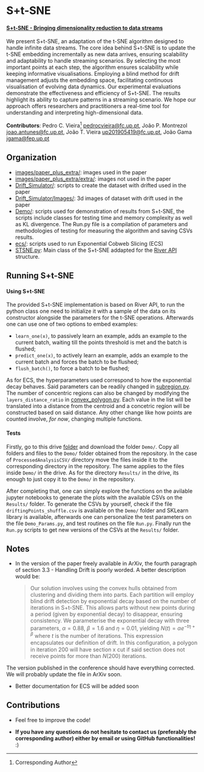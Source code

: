 # S+t-SNE

#### [S+t-SNE - Bringing dimensionality reduction to data streams](https://arxiv.org/abs/2403.17643)

We present S+t-SNE, an adaptation of the t-SNE algorithm designed to handle infinite data streams.
The core idea behind S+t-SNE is to update the t-SNE embedding incrementally as new data arrives, ensuring scalability and adaptability to handle streaming scenarios. By selecting the most important points at each step, the algorithm ensures scalability while keeping informative visualisations. Employing a blind method for drift management adjusts the embedding space, facilitating continuous visualisation of evolving data dynamics.
Our experimental evaluations demonstrate the effectiveness and efficiency of S+t-SNE. The results highlight its ability to capture patterns in a streaming scenario. We hope our approach offers researchers and practitioners a real-time tool for understanding and interpreting high-dimensional data.

**Contributors**: Pedro C. Vieira[^1] <pedrocvieira@fc.up.pt>, João P. Montrezol <joao.antunes@fc.up.pt>, João T. Vieira <up201905419@fc.up.pt>, João Gama <jgama@fep.up.pt>


## Organization

- [images/paper_plus_extra/](images/paper_plus_extra/): images used in the paper
- [images/paper_plus_extra/extra/](images/paper_plus_extra/extra/): images not used in the paper
- [Drift_Simulator/](Drift_Simulator/): scripts to create the dataset with drifted used in the paper
- [Drift_Simulator/Images/](Drift_Simulator/Images/): 3d images of dataset with drift used in the paper
- [Demo/](Demo/): scripts used for demonstration of results from S+t-SNE, the scripts include classes for testing time and memory complexity as well as KL divergence. The Run.py file is a compilation of parameters and methodologies of testing for measuring the algorithm and saving CSVs results.
- [ecs/](ecs/): scripts used to run Exponential Cobweb Slicing (ECS)
- [STSNE.py](STSNE.py): Main class of the S+t-SNE addapted for the [River API](https://github.com/online-ml/river) structure.


## Running S+t-SNE

#### Using S+t-SNE
The provided S+t-SNE implementation is based on River API, to run the python class one need to initialize it with a sample of the data on its constructor alongside the parameters for the t-SNE operations. Afterwards one can use one of two options to embed examples:
- `learn_one(x)`, to passively learn an example, adds an example to the current batch, waiting till the points threshold is met and the batch is flushed;
- `predict_one(x)`, to actively learn an example, adds an example to the current batch and forces the batch to be flushed;
- `flush_batch()`, to force a batch to be flushed;

As for ECS, the hyperparameters used correspond to how the exponential decay behaves. Said parameters can be readily changed in [subregion.py](ecs/subregion.py).
The number of concentric regions can also be changed by modifying the `layers_distance_ratio` in [convex_polygon.py](ecs/convex_polygon.py). Each value in the list
will be translated into a distance from the centroid and a concetric region will be constructed based on said distance. 
Any other change like how points are counted involve, *for now*, changing multiple functions.

#### Tests
Firstly, go to this drive [folder](https://drive.google.com/drive/folders/1saFrxafJgHsPeKMOJpvVKYQALpUnumGr?usp=drive_link) and download the folder `Demo/`. Copy all folders and files to the `Demo/` folder obtained from the repository. In the case of `ProcessedAnalysisCSV/` directory move the files inside it to the corresponding directory in the repository. The same applies to the files inside `Demo/` in the drive. As for the directory `Results/` in the drive, its enough to just copy it to the `Demo/` in the repository.

After completing that, one can simply explore the functions on the avilable jupyter notebooks to generate the plots with the available CSVs on the `Results/` folder. To generate the CSVs by yourself, check if the file `driftingPoints_shuffle.csv` is available on the `Demo/` folder and SKLearn library is available, afterwards one can personalize the test parameters on the file `Demo_Params.py`, and test routines on the file `Run.py`. Finally run the `Run.py` scripts to get new versions of the CSVs at the `Results/` folder. 

## Notes
- In the version of the paper freely available in ArXiv, the fourth paragraph of section 3.3 - Handling Drift is poorly worded. A better description would be:

    > Our solution involves using the convex hulls obtained from clustering and dividing them into parts. Each partition will employ blind drift detection by exponential decay based on the number of iterations in S+t-SNE. This allows parts without new points during a period (given by exponential decay) to disappear, ensuring consistency. We parameterise the exponential decay with three parameters, $\alpha = 0.88$, $\beta = 1.6$ and $\eta = 0.01$, yielding $N(t) = \alpha e^{−t\eta+\beta}$ where $t$ is the number of iterations. This expression encapsulates our deﬁnition of drift. In this conﬁguration, a polygon in iteration 200 will have section x cut if said section does not receive points for more than $N(200)$ iterations.

The version published in the conference should have everything corrected. We will probably update the file in ArXiv soon. 

- Better documentation for ECS will be added soon

## Contributions

- Feel free to improve the code!
  
- **If you have any questions do not hesitate to contact us (preferably the corresponding author) either by email or using GitHub functionalities!** :)

[^1]: Corresponding Author
